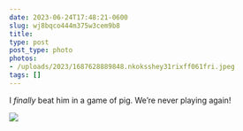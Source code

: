 ```yaml
---
date: 2023-06-24T17:48:21-0600
slug: wj8bqco444m375w3cem9b8
title: 
type: post
post_type: photo
photos:
- /uploads/2023/1687628889848.nkoksshey31rixff061fri.jpeg
tags: []
---
```

I *finally* beat him in a game of pig. We’re never playing again!


![](/uploads/2023/1687628889848.nkoksshey31rixff061fri.jpeg)


